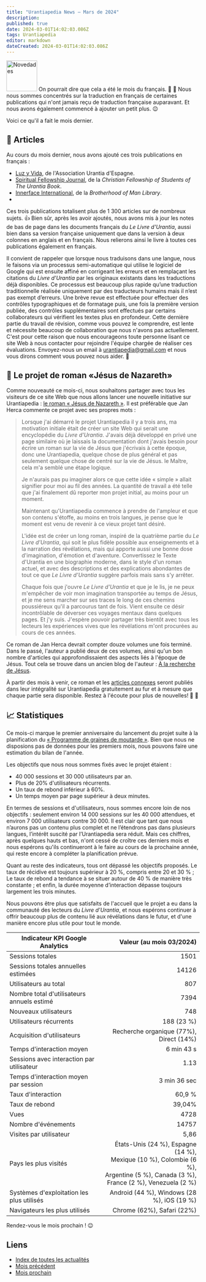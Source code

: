 ```yaml
---
title: "Urantiapedia News — Mars de 2024"
description: 
published: true
date: 2024-03-01T14:02:03.086Z
tags: Urantiapedia
editor: markdown
dateCreated: 2024-03-01T14:02:03.086Z
---
```


<img src="/_assets/svg/icon-news.svg" alt="Novedades" style="width: 80px;"> On pourrait dire que cela a été le mois du français. :tokyo_tower: :sparkling_heart: Nous nous sommes concentrés sur la traduction en français de certaines publications qui n'ont jamais reçu de traduction française auparavant. Et nous avons également commencé à ajouter un petit plus. :wink:

Voici ce qu'il a fait le mois dernier.

## :page_with_curl: Articles

Au cours du mois dernier, nous avons ajouté ces trois publications en français : 
- [Luz y Vida](/fr/index/articles_luz_y_vida), de l'Association Urantia d'Espagne.
- [Spiritual Fellowship Journal](/fr/index/articles_spiritual_fellowship_journal), de la _Christian Fellowship of Students of The Urantia Book_.
- [Innerface International](/fr/index/articles_innerface), de la _Brotherhood of Man Library_.
- 
Ces trois publications totalisent plus de 1 300 articles sur de nombreux sujets. :+1: Bien sûr, après les avoir ajoutés, nous avons mis à jour les notes de bas de page dans les documents français du _Le Livre d'Urantia_, aussi bien dans sa version française uniquement que dans la version à deux colonnes en anglais et en français. Nous relierons ainsi le livre à toutes ces publications également en français.

Il convient de rappeler que lorsque nous traduisons dans une langue, nous le faisons via un processus semi-automatique qui utilise le logiciel de Google qui est ensuite affiné en corrigeant les erreurs et en remplaçant les citations du _Livre d'Urantia_ par les originaux existants dans les traductions déjà disponibles. Ce processus est beaucoup plus rapide qu’une traduction traditionnelle réalisée uniquement par des traducteurs humains mais il n’est pas exempt d’erreurs. Une brève revue est effectuée pour effectuer des contrôles typographiques et de formatage puis, une fois la première version publiée, des contrôles supplémentaires sont effectués par certains collaborateurs qui vérifient les textes plus en profondeur. Cette dernière partie du travail de révision, comme vous pouvez le comprendre, est lente et nécessite beaucoup de collaboration que nous n'avons pas actuellement. C'est pour cette raison que nous encourageons toute personne lisant ce site Web à nous contacter pour rejoindre l'équipe chargée de réaliser ces évaluations. Envoyez-nous un email à urantiapedia@gmail.com et nous vous dirons comment vous pouvez nous aider. :pray:

## :notebook_with_decorative_cover: Le projet de roman «Jésus de Nazareth»

Comme nouveauté ce mois-ci, nous souhaitons partager avec tous les visiteurs de ce site Web que nous allons lancer une nouvelle initiative sur Urantiapedia : [le roman « Jésus de Nazareth »](/es/book/Jan_Herca/Jesus_of_Nazareth). Il est préférable que Jan Herca commente ce projet avec ses propres mots : 

> Lorsque j'ai démarré le projet Urantiapedia il y a trois ans, ma motivation initiale était de créer un site Web qui serait une encyclopédie du _Livre d'Urantia_. J'avais déjà développé en privé une page similaire où je laissais la documentation dont j'avais besoin pour écrire un roman sur la vie de Jésus que j'écrivais à cette époque, donc une Urantiapedia, quelque chose de plus général et pas seulement quelque chose de centré sur la vie de Jésus. le Maître, cela m'a semblé une étape logique. 
> 
> Je n'aurais pas pu imaginer alors ce que cette idée « simple » allait signifier pour moi au fil des années. La quantité de travail a été telle que j'ai finalement dû reporter mon projet initial, au moins pour un moment. 
> 
> Maintenant qu'Urantiapedia commence à prendre de l'ampleur et que son contenu s'étoffe, au moins en trois langues, je pense que le moment est venu de revenir à ce vieux projet tant désiré. 
> 
> L'idée est de créer un long roman, inspiré de la quatrième partie du _Le Livre d'Urantia_, qui soit le plus fidèle possible aux enseignements et à la narration des révélations, mais qui apporte aussi une bonne dose d'imagination, d'émotion et d'aventure. Convertissez le Texte d'Urantia en une biographie moderne, dans le style d'un roman actuel, et avec des descriptions et des explications abondantes de tout ce que _Le Livre d'Urantia_ suggère parfois mais sans s'y arrêter. 
> 
> Chaque fois que j'ouvre _Le Livre d'Urantia_ et que je le lis, je ne peux m'empêcher de voir mon imagination transportée au temps de Jésus, et je me sens marcher sur ses traces le long de ces chemins poussiéreux qu'il a parcourus tant de fois. Vient ensuite ce désir incontrôlable de déverser ces voyages mentaux dans quelques pages. Et j'y suis. J'espère pouvoir partager très bientôt avec tous les lecteurs les expériences vives que les révélations m'ont procurées au cours de ces années. 

Ce roman de Jan Herca devrait compter douze volumes une fois terminé. Dans le passé, l'auteur a publié deux de ces volumes, ainsi qu'un bon nombre d'articles qui approfondissaient des aspects liés à l'époque de Jésus. Tout cela se trouve dans un ancien blog de l'auteur : [À la recherche de Jésus](https://buscandoajesus.wordpress.com). 

À partir des mois à venir, ce roman et les [articles connexes](/es/index/articles_jan_herca) seront publiés dans leur intégralité sur Urantiapedia gratuitement au fur et à mesure que chaque partie sera disponible. Restez à l'écoute pour plus de nouvelles! :clap: :clap:

## :chart_with_upwards_trend: Statistiques

Ce mois-ci marque le premier anniversaire du lancement du projet suite à la planification du [« Programme de graines de moutarde »](https://www.urantia.org/news/2023-03/mustard-seed-grants-program). Bien que nous ne disposions pas de données pour les premiers mois, nous pouvons faire une estimation du bilan de l'année.

Les objectifs que nous nous sommes fixés avec le projet étaient :
- 40 000 sessions et 30 000 utilisateurs par an.
- Plus de 20% d'utilisateurs récurrents.
- Un taux de rebond inférieur à 60%.
- Un temps moyen par page supérieur à deux minutes.

En termes de sessions et d'utilisateurs, nous sommes encore loin de nos objectifs : seulement environ 14 000 sessions sur les 40 000 attendues, et environ 7 000 utilisateurs contre 30 000. Il est clair que tant que nous n’aurons pas un contenu plus complet et ne l’étendrons pas dans plusieurs langues, l’intérêt suscité par l’Urantiapedia sera réduit. Mais ces chiffres, après quelques hauts et bas, n'ont cessé de croître ces derniers mois et nous espérons qu'ils continueront à le faire au cours de la prochaine année, qui reste encore à compléter la planification prévue.

Quant au reste des indicateurs, tous ont dépassé les objectifs proposés. Le taux de récidive est toujours supérieur à 20 %, compris entre 20 et 30 % ; Le taux de rebond a tendance à se situer autour de 40 % de manière très constante ; et enfin, la durée moyenne d’interaction dépasse toujours largement les trois minutes.

Nous pouvons être plus que satisfaits de l'accueil que le projet a eu dans la communauté des lecteurs du _Livre d'Urantia_, et nous espérons continuer à offrir beaucoup plus de contenu lié aux révélations dans le futur, et d'une manière encore plus utile pour tout le monde.

Indicateur KPI Google Analytics | Valeur (au mois 03/2024)
--- | ---:
Sessions totales | 1501
Sessions totales annuelles estimées | 14126
Utilisateurs au total | 807
Nombre total d'utilisateurs annuels estimé | 7394
Nouveaux utilisateurs | 748
Utilisateurs récurrents | 188 (23 %)
Acquisition d'utilisateurs | Recherche organique (77%), Direct (14%)
Temps d'interaction moyen | 6 min 43 s
Sessions avec interaction par utilisateur | 1.13
Temps d'interaction moyen par session | 3 min 36 sec
Taux d'interaction | 60,9 %
Taux de rebond | 39,04%
Vues | 4728 
Nombre d'événements | 14757 
Visites par utilisateur | 5,86 
Pays les plus visités | États-Unis (24 %), Espagne (14 %), <br>Mexique (10 %), Colombie (6 %), <br>Argentine (5 %), Canada (3 %), <br>France (2 %), Venezuela (2 %) 
Systèmes d'exploitation les plus utilisés | Android (44 %), Windows (28 %), iOS (19 %) 
Navigateurs les plus utilisés | Chrome (62%), Safari (22%) 

Rendez-vous le mois prochain ! :wink: 

## Liens

- [Index de toutes les actualités](/fr/news) 
- [Mois précédent](/fr/news/2024/02)
- [Mois prochain](/fr/news/2024/04)